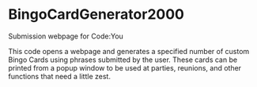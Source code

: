 # BingoCardGenerator2000
Submission webpage for Code:You

This code opens a webpage and generates a specified number of custom Bingo Cards using phrases submitted by the user.
These cards can be printed from a popup window to be used at parties, reunions, and other functions that need a little zest.
